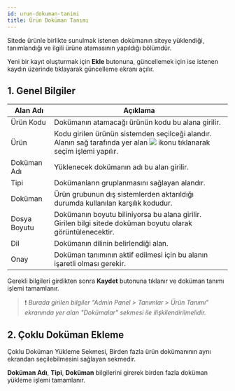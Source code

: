```yaml
---
id: urun-dokuman-tanimi
title: Ürün Doküman Tanımı
---
```


Sitede ürünle birlikte sunulmak istenen dokümanın siteye yüklendiği, tanımlandığı ve ilgili ürüne atamasının yapıldığı bölümdür. 


Yeni bir kayıt oluşturmak için **Ekle** butonuna, güncellemek için ise istenen kaydın üzerinde tıklayarak güncelleme ekranı açılır. 


## 1. Genel Bilgiler

|Alan Adı|Açıklama|
|--|--|
|Ürün Kodu|Dokümanın atamacağı ürünün kodu bu alana girilir.|
|Ürün|Kodu girilen ürünün sistemden seçilceği alandır. Alanın sağ tarafında yer alan ![](https://snipboard.io/1L3zat.jpg) ikonu tıklanarak seçim işlemi yapılır.|
|Doküman Adı|Yüklenecek dokümanın adı bu alan girilir.|
|Tipi| Dokümanların gruplanmasını sağlayan alandır.|
|Doküman|Ürün grubunun dış sistemlerden aktarıldığı durumda kullanılan karşılık kodudur.|
|Dosya Boyutu|Dokümanın boyutu biliniyorsa bu alana girilir. Girilen bilgi sitede doküman boyutu olarak görüntülenecektir.|
|Dil|Dokümanın dilinin belirlendiği alan.|
|Onay|Doküman tanımının aktif edilmesi için bu alanın işaretli olması gerekir.|

Gerekli bilgileri girdikten sonra **Kaydet** butonuna tıklanır ve doküman tanımı işlemi tamamlanır.

> ❗️ _Burada girilen bilgiler "Admin Panel > Tanımlar > Ürün Tanımı" ekranında yer alan "Dokümalar" sekmesi ile ilişkilendirilmelidir._


## 2. Çoklu Doküman Ekleme
Çoklu Doküman Yükleme Sekmesi, Birden fazla ürün dokümanının aynı ekrandan seçilebilmesini sağlayan sekmedir.

**Doküman Adı**, **Tipi**, **Doküman** bilgilerini girerek birden fazla doküman yükleme işlemi tamamlanır.

